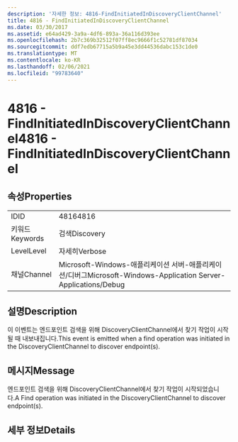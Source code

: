 ```yaml
---
description: '자세한 정보: 4816-FindInitiatedInDiscoveryClientChannel'
title: 4816 - FindInitiatedInDiscoveryClientChannel
ms.date: 03/30/2017
ms.assetid: e64ad429-3a9a-4df6-893a-36a116d393ee
ms.openlocfilehash: 2b7c369b32512f07ff8ec9666f1c52781df87034
ms.sourcegitcommit: ddf7edb67715a5b9a45e3dd44536dabc153c1de0
ms.translationtype: MT
ms.contentlocale: ko-KR
ms.lasthandoff: 02/06/2021
ms.locfileid: "99783640"
---
```

# <a name="4816---findinitiatedindiscoveryclientchannel"></a><span data-ttu-id="04d18-103">4816 - FindInitiatedInDiscoveryClientChannel</span><span class="sxs-lookup"><span data-stu-id="04d18-103">4816 - FindInitiatedInDiscoveryClientChannel</span></span>

## <a name="properties"></a><span data-ttu-id="04d18-104">속성</span><span class="sxs-lookup"><span data-stu-id="04d18-104">Properties</span></span>  
  
|||  
|-|-|  
|<span data-ttu-id="04d18-105">ID</span><span class="sxs-lookup"><span data-stu-id="04d18-105">ID</span></span>|<span data-ttu-id="04d18-106">4816</span><span class="sxs-lookup"><span data-stu-id="04d18-106">4816</span></span>|  
|<span data-ttu-id="04d18-107">키워드</span><span class="sxs-lookup"><span data-stu-id="04d18-107">Keywords</span></span>|<span data-ttu-id="04d18-108">검색</span><span class="sxs-lookup"><span data-stu-id="04d18-108">Discovery</span></span>|  
|<span data-ttu-id="04d18-109">Level</span><span class="sxs-lookup"><span data-stu-id="04d18-109">Level</span></span>|<span data-ttu-id="04d18-110">자세히</span><span class="sxs-lookup"><span data-stu-id="04d18-110">Verbose</span></span>|  
|<span data-ttu-id="04d18-111">채널</span><span class="sxs-lookup"><span data-stu-id="04d18-111">Channel</span></span>|<span data-ttu-id="04d18-112">Microsoft-Windows-애플리케이션 서버-애플리케이션/디버그</span><span class="sxs-lookup"><span data-stu-id="04d18-112">Microsoft-Windows-Application Server-Applications/Debug</span></span>|  
  
## <a name="description"></a><span data-ttu-id="04d18-113">설명</span><span class="sxs-lookup"><span data-stu-id="04d18-113">Description</span></span>  

 <span data-ttu-id="04d18-114">이 이벤트는 엔드포인트 검색을 위해 DiscoveryClientChannel에서 찾기 작업이 시작될 때 내보내집니다.</span><span class="sxs-lookup"><span data-stu-id="04d18-114">This event is emitted when a find operation was initiated in the DiscoveryClientChannel to discover endpoint(s).</span></span>  
  
## <a name="message"></a><span data-ttu-id="04d18-115">메시지</span><span class="sxs-lookup"><span data-stu-id="04d18-115">Message</span></span>  

 <span data-ttu-id="04d18-116">엔드포인트 검색을 위해 DiscoveryClientChannel에서 찾기 작업이 시작되었습니다.</span><span class="sxs-lookup"><span data-stu-id="04d18-116">A Find operation was initiated in the DiscoveryClientChannel to discover endpoint(s).</span></span>  
  
## <a name="details"></a><span data-ttu-id="04d18-117">세부 정보</span><span class="sxs-lookup"><span data-stu-id="04d18-117">Details</span></span>
